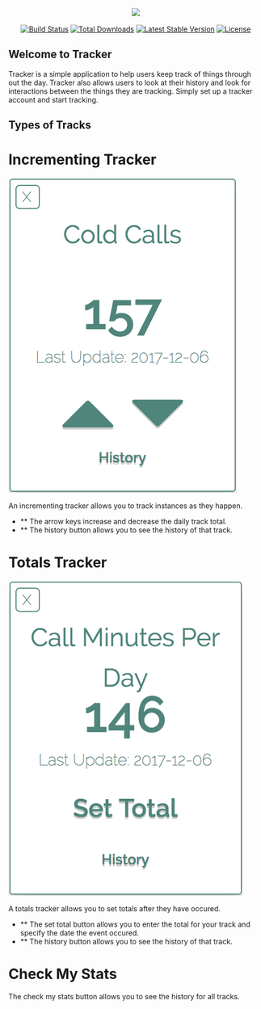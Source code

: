 <p align="center"><img src="https://laravel.com/assets/img/components/logo-laravel.svg"></p>

<p align="center">
<a href="https://travis-ci.org/laravel/framework"><img src="https://travis-ci.org/laravel/framework.svg" alt="Build Status"></a>
<a href="https://packagist.org/packages/laravel/framework"><img src="https://poser.pugx.org/laravel/framework/d/total.svg" alt="Total Downloads"></a>
<a href="https://packagist.org/packages/laravel/framework"><img src="https://poser.pugx.org/laravel/framework/v/stable.svg" alt="Latest Stable Version"></a>
<a href="https://packagist.org/packages/laravel/framework"><img src="https://poser.pugx.org/laravel/framework/license.svg" alt="License"></a>
</p>

## Welcome to Tracker

Tracker is a simple application to help users keep track of things through out the day. Tracker also allows users to look at their history and look for interactions between the things they are tracking. Simply set up a tracker account and start tracking.

## Types of Tracks

# Incrementing Tracker
<img src="https://raw.githubusercontent.com/nickveil/personal-tracker/14ad6fc6cf847a15748a77b159b7cc60078a3c61/public/pics/incrementingTrack.png">

An incrementing tracker allows you to track instances as they happen.
- ** The arrow keys increase and decrease the daily track total.
- ** The history button allows you to see the history of that track.

# Totals Tracker
<img src="https://raw.githubusercontent.com/nickveil/personal-tracker/14ad6fc6cf847a15748a77b159b7cc60078a3c61/public/pics/totalsTrack.png">

A totals tracker allows you to set totals after they have occured.
- ** The set total button allows you to enter the total for your track and specify the date the event occured. 
- ** The history button allows you to see the history of that track.

# Check My Stats

The check my stats button allows you to see the history for all tracks.


